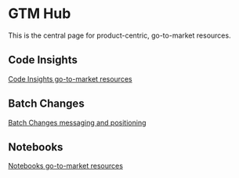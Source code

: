 # GTM Hub

This is the central page for product-centric, go-to-market resources.

## Code Insights

[Code Insights go-to-market resources](../../engineering/engineering/code-graph/code-insights/go_to_market.md)

## Batch Changes

[Batch Changes messaging and positioning](batch_changes_positioning.md)

## Notebooks

[Notebooks go-to-market resources](notebooks_gtm.md)
